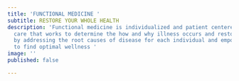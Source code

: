```yaml
---
title: 'FUNCTIONAL MEDICINE '
subtitle: RESTORE YOUR WHOLE HEALTH
description: 'Functional medicine is individualized and patient centered, science-based
  care that works to determine the how and why illness occurs and restores health
  by addressing the root causes of disease for each individual and empowering patients
  to find optimal wellness '
image: ''
published: false

---
```

